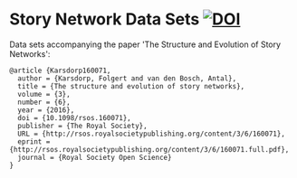 # Story Network Data Sets [![DOI](https://zenodo.org/badge/doi/10.5281/zenodo.51588.svg)](http://dx.doi.org/10.5281/zenodo.51588)

Data sets accompanying the paper 'The Structure and Evolution of Story Networks': 

    @article {Karsdorp160071,
      author = {Karsdorp, Folgert and van den Bosch, Antal},
      title = {The structure and evolution of story networks},
      volume = {3},
      number = {6},
      year = {2016},
      doi = {10.1098/rsos.160071},
      publisher = {The Royal Society},
      URL = {http://rsos.royalsocietypublishing.org/content/3/6/160071},
      eprint = {http://rsos.royalsocietypublishing.org/content/3/6/160071.full.pdf},
      journal = {Royal Society Open Science}
    }
